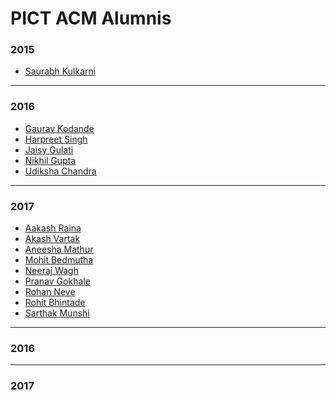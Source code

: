 # PICT ACM Alumnis

### 2015
* [Saurabh Kulkarni](https://www.linkedin.com/in/saurabh-kulkarni-8a759b27/)
<hr>

### 2016
* [Gaurav Kodande](https://www.linkedin.com/in/gaurav-kodande-596450a0/)
* [Harpreet Singh](https://www.linkedin.com/in/harpreet-singh-5b511311a/)
* [Jaisy Gulati](https://www.linkedin.com/in/jaisy-gulati-663805112/)
* [Nikhil Gupta](https://www.linkedin.com/in/nikhil-gupta-b1b2a365/)
* [Udiksha Chandra](https://www.linkedin.com/in/udiksha-chandra-486116a4/)
<hr>

### 2017
* [Aakash Raina](https://www.linkedin.com/in/aakashraina/)
* [Akash Vartak](https://www.linkedin.com/in/akash-vartak-b670a9102/)
* [Aneesha Mathur](https://www.linkedin.com/in/aneesha-mathur/)
* [Mohit Bedmutha](https://www.linkedin.com/in/mohit-bedmutha-b343109a/)
* [Neeraj Wagh](https://www.linkedin.com/in/neerajwagh/)
* [Pranav Gokhale](https://www.linkedin.com/in/pranav-gokhale-17336197/)
* [Rohan Neve](https://www.linkedin.com/in/rohan-neve-50868789/)
* [Rohit Bhintade](https://www.linkedin.com/in/rohitbhintade/)
* [Sarthak Munshi](https://www.linkedin.com/in/sarum/)
<hr>

### 2016

<hr>

### 2017
